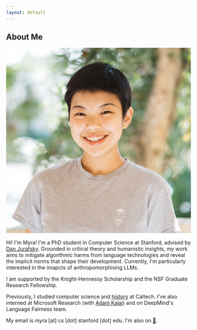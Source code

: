 ```yaml
---
layout: default
---
```


## About Me

<img class="profile-picture" src="imgs/me.jpg">

Hi! I'm Myra! I'm a PhD student in Computer Science at Stanford, advised by <a href="https://web.stanford.edu/~jurafsky">Dan Jurafsky</a>. Grounded in critical theory and humanistic insights, my work aims to mitigate algorithmic harms from language technologies and reveal the implicit norms that shape their development. Currently, I'm particularly interested in the imapcts of anthropomorphising LLMs.

I am supported by the Knight-Hennessy Scholarship and the NSF Graduate Research Fellowship.

Previously, I studied computer science and <a href="https://thesis.library.caltech.edu/14990/">history</a> at Caltech. I've also interned at Microsoft Research (with <a href='https://kal.ai/'>Adam Kalai</a>) and on DeepMind's Language Fairness team. 
 
My email is myra [at] cs [dot] stanford [dot] edu. I'm also on [🦆](https://x.com/chengmyra1).

